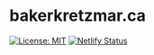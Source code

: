 bakerkretzmar.ca
================

[![License: MIT](https://img.shields.io/badge/License-MIT-blue.svg?style=flat)](https://opensource.org/licenses/MIT)
[![Netlify Status](https://api.netlify.com/api/v1/badges/e04d14ad-94e7-4e4f-a970-b4767581759b/deploy-status)](https://app.netlify.com/sites/bakerkretzmar/deploys)
